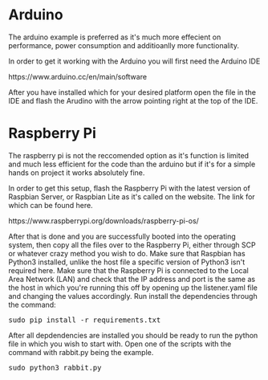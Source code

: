 <h1>Arduino</h1>
<p>The arduino example is preferred as it's much more effecient on performance, power consumption and additioanlly more functionality.</p>
<p>In order to get it working with the Arduino you will first need the Arduino IDE</p>
<p>https://www.arduino.cc/en/main/software</p>
<p>After you have installed which for your desired platform open the file in the IDE and flash the Arudino with the arrow pointing right at the top of the IDE.</p>
<h1>Raspberry Pi</h1>
<p>The raspberry pi is not the reccomended option as it's function is limited and much less efficient for the code than the arduino but if it's for a simple hands on project it works absolutely fine.</p>
<p>In order to get this setup, flash the Raspberry Pi with the latest version of Raspbian Server, or Raspbian Lite as it's called on the website. The link for which can be found here.</p>
<p>https://www.raspberrypi.org/downloads/raspberry-pi-os/</p>
<p>After that is done and you are successfully booted into the operating system, then copy all the files over to the Raspberry Pi, either through SCP or whatever crazy method you wish to do. Make sure that Raspbian has Python3 installed, unlike the host file a specific version of Python3 isn't required here. Make sure that the Raspberry Pi is connected to the Local Area Network (LAN) and check that the IP address and port is the same as the host in which you're running this off by opening up the listener.yaml file and changing the values accordingly. Run install the dependencies through the command:</p>
<pre>sudo pip install -r requirements.txt</pre>
<p>After all depdendencies are installed you should be ready to run the python file in which you wish to start with. Open one of the scripts with the command with rabbit.py being the example.</p>
<pre>sudo python3 rabbit.py</pre>
